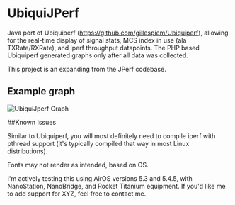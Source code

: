 UbiquiJPerf
===========

Java port of Ubiquiperf (https://github.com/gillespiem/Ubiquiperf), allowing for the real-time display of signal
stats, MCS index in use (ala TXRate/RXRate), and iperf throughput datapoints. The PHP based Ubiquiperf generated
graphs only after all data was collected.

This project is an expanding from the JPerf codebase.

## Example graph

![UbiquiJperf Graph](https://raw.github.com/gillespiem/UbiquiJPerf/master/images/UbiquiJPerf.png)

##Known Issues

Similar to Ubiquiperf, you will most definitely need to compile iperf with pthread support (it's typically compiled
that way in most Linux distributions).  

Fonts may not render as intended, based on OS.

I'm actively testing this using AirOS versions 5.3 and 5.4.5, with NanoStation, NanoBridge, and Rocket Titanium 
equipment. If you'd like me to add support for XYZ, feel free to contact me.
